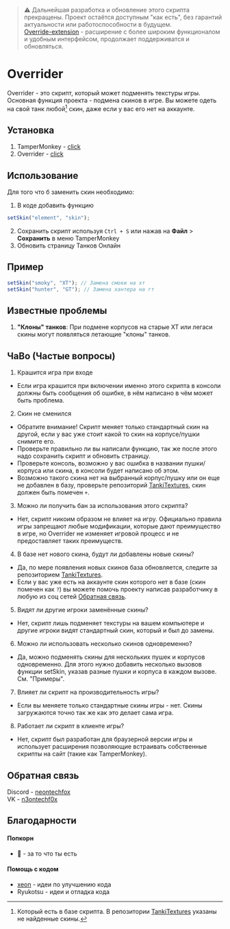 > ⚠️ Дальнейшая разработка и обновление этого скрипта прекращены. Проект остаётся доступным "как есть", без гарантий актуальности или работоспособности в будущем.  
> [Override-extension](https://github.com/N3onTechF0X/Override-extension) - расширение с более широким функционалом и удобным интерфейсом, продолжает поддерживатся и обновляться.  

# Overrider

Overrider - это скрипт, который может подменять текстуры игры.  
Основная функция проекта - подмена скинов в игре. Вы можете одеть на свой танк любой[^1] скин, даже если у вас его нет на аккаунте.  
  
[^1]: Который есть в базе скрипта. В репозитории [TankiTextures](https://github.com/N3onTechF0X/TankiTextures) указаны не найденные скины.

## Установка
1. TamperMonkey - [click](https://www.tampermonkey.net)
2. Overrider - [click](https://github.com/N3onTechF0X/Overrider/raw/main/overrider.user.js)

## Использование

Для того что б заменить скин необходимо:  
1. В коде добавить функцию
```javascript
setSkin("element", "skin");
```
2. Сохранить скрипт используя `Ctrl + S` или нажав на **Файл** > **Сохранить** в меню TamperMonkey
3. Обновить страницу Танков Онлайн

## Пример

```javascript
setSkin("smoky", "XT"); // Замена смоки на хт
setSkin("hunter", "GT"); // Замена хантера на гт
``` 

## Известные проблемы

1. **"Клоны" танков**: При подмене корпусов на старые ХТ или легаси скины могут появляться летающие "клоны" танков.  

## ЧаВо (Частые вопросы)

1) Крашится игра при входе  
  - Если игра крашится при включении именно этого скрипта в консоли должны быть сообщения об ошибке, в нём написано в чём может быть проблема.  
2) Скин не сменился  
  - Обратите внимание! Скрипт меняет только стандартный скин на другой, если у вас уже стоит какой то скин на корпусе/пушки снимите его.  
  - Проверьте правильно ли вы написали функцию, так же после этого надо сохранить скрипт и обновить страницу.
  - Проверьте консоль, возможно у вас ошибка в названии пушки/корпуса или скина, в консоли будет написано об этом.
  - Возможно такого скина нет на выбранный корпус/пушку или он еще не добавлен в базу, проверьте репозиторий [TankiTextures](https://github.com/N3onTechF0X/TankiTextures), скин должен быть помечен `+`.  
3) Можно ли получить бан за использования этого скрипта?  
  - Нет, скрипт никоим образом не влияет на игру. Официально правила игры запрещают любые модификации, которые дают преимущество в игре, но Overrider не изменяет игровой процесс и не предоставляет таких преимуществ.
4) В базе нет нового скина, будут ли добавлены новые скины?
  - Да, по мере появления новых скинов база обновляется, следите за репозиторием [TankiTextures](https://github.com/N3onTechF0X/TankiTextures).
  - Если у вас уже есть на аккаунте скин которого нет в базе (скин помечен как `?`) вы можете помочь проекту написав разработчику в любую из соц сетей [Обратная связь](#обратная-связь).
5) Видят ли другие игроки заменённые скины?
  - Нет, скрипт лишь подменяет текстуры на вашем компьютере и другие игроки видят стандартный скин, который и был до замены.
6) Можно ли использовать несколько скинов одновременно?  
  - Да, можно подменять скины для нескольких пушек и корпусов одновременно. Для этого нужно добавить несколько вызовов функции setSkin, указав разные пушки и корпуса в каждом вызове. См. "Примеры". 
7) Влияет ли скрипт на производительность игры?
  - Если вы меняете только стандартные скины игры - нет. Скины загружаются точно так же как это делает сама игра.  
8) Работает ли скрипт в клиенте игры?
  - Нет, скрипт был разработан для браузерной версии игры и использует расширения позволяющие встраивать собственные скрипты на сайт (такие как TamperMonkey).  

## Обратная связь

Discord - [neontechfox](https://discordapp.com/users/1086946472576159794)  
VK - [n3ontechf0x](https://vk.com/n3ontechf0x)

## Благодарности

#### Попкорн

- 🍿 - за то что ты есть

#### Помощь с кодом

- [xeon](https://github.com/xeon-git) - идеи по улучшению кода
- Ryukotsu - идеи и отладка кода
